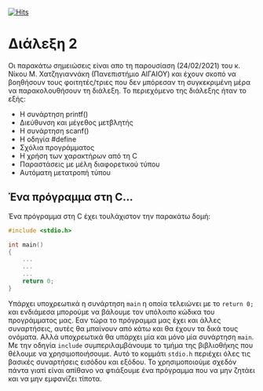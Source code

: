 [![Hits](https://hits.seeyoufarm.com/api/count/incr/badge.svg?url=https%3A%2F%2Feffie375.github.io%2FTPTE-AEGEAN&count_bg=%23E3802B&title_bg=%2307359E&icon=internetarchive.svg&icon_color=%23E7E7E7&title=%CE%A0%CF%81%CE%BF%CE%B2%CE%BF%CE%BB%CE%AD%CF%82&edge_flat=false)](https://hits.seeyoufarm.com)
# Διάλεξη 2

Οι παρακάτω σημειώσεις είναι απο τη παρουσίαση (24/02/2021) του κ. Νίκου Μ. Χατζηγιαννάκη (Πανεπιστήμιο ΑΙΓΑΙΟΥ) και έχουν σκοπό να βοηθήσουν τους φοιτητές/τριες που δεν μπόρεσαν τη συγκεκριμένη μέρα να παρακολουθήσουν τη διάλεξη. Το περιεχόμενο της διάλεξης ήταν το εξής:

- Η συνάρτηση printf()
- Διεύθυνση και μέγεθος μετβλητής
- Η συνάρτηση scanf()
- Η οδηγία #define
- Σχόλια προγράμματος
- Η χρήση των χαρακτήρων από τη C
- Παραστάσεις με μέλη διαφορετικού τύπου
- Αυτόματη μετατροπή τύπου

## Ένα πρόγραμμα στη C...

Ένα πρόγραμμα στη C έχει τουλάχιστον την παρακάτω δομή:

```c
#include <stdio.h>

int main()
{
    ...
    ...
    ...
    return 0;
}
```

Υπάρχει υποχρεωτικά η συνάρτηση `main` η οποία τελειώνει με το `return 0;` και ενδιάμεσα μπορούμε να βάλουμε τον υπόλοιπο κώδικα του προγράμματος μας. Εαν τώρα το πρόγραμμα μας έχει και άλλες συναρτήσεις, αυτές θα μπαίνουν από κάτω και θα έχουν τα δικά τους ονόματα. Αλλά υποχρεωτικά θα υπάρχει μία και μόνο μία συνάρτηση `main`. Με την οδηγία `include` συμπεριλαμβάνουμε το τμήμα της βιβλιοθήκης που θέλουμε να χρησιμοποιήσουμε. Αυτό το κομμάτι `stdio.h` περιέχει όλες τις βασικές συναρτήσεις εισόδου και εξόδου. Το χρησιμοποιούμε σχεδόν πάντα γιατί είναι απίθανο να φτιάξουμε ένα πρόγραμμα που να μην ζητάει και να μην εμφανίζει τίποτα.
